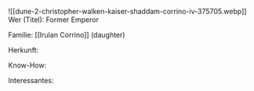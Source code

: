 ![[dune-2-christopher-walken-kaiser-shaddam-corrino-iv-375705.webp]]
Wer (Titel): Former Emperor

Familie: [[Irulan Corrino]] (daughter) 

Herkunft:

Know-How:

Interessantes:
